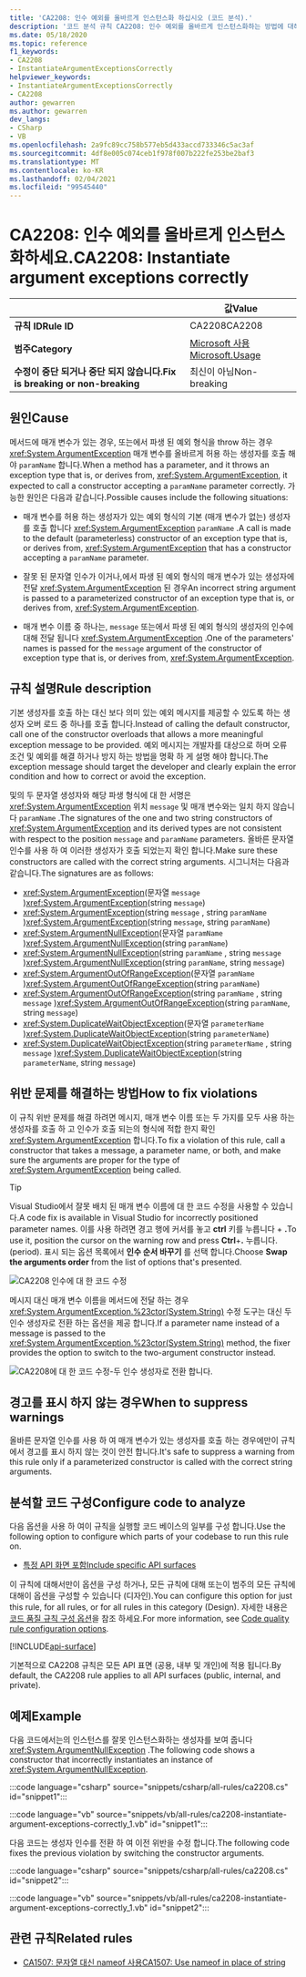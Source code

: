 ```yaml
---
title: 'CA2208: 인수 예외를 올바르게 인스턴스화 하십시오 (코드 분석).'
description: '코드 분석 규칙 CA2208: 인수 예외를 올바르게 인스턴스화하는 방법에 대해 알아봅니다.'
ms.date: 05/18/2020
ms.topic: reference
f1_keywords:
- CA2208
- InstantiateArgumentExceptionsCorrectly
helpviewer_keywords:
- InstantiateArgumentExceptionsCorrectly
- CA2208
author: gewarren
ms.author: gewarren
dev_langs:
- CSharp
- VB
ms.openlocfilehash: 2a9fc89cc758b577eb5d433accd733346c5ac3af
ms.sourcegitcommit: 4df8e005c074ceb1f978f007b222fe253be2baf3
ms.translationtype: MT
ms.contentlocale: ko-KR
ms.lasthandoff: 02/04/2021
ms.locfileid: "99545440"
---
```

# <a name="ca2208-instantiate-argument-exceptions-correctly"></a><span data-ttu-id="ba241-103">CA2208: 인수 예외를 올바르게 인스턴스화하세요.</span><span class="sxs-lookup"><span data-stu-id="ba241-103">CA2208: Instantiate argument exceptions correctly</span></span>

| | <span data-ttu-id="ba241-104">값</span><span class="sxs-lookup"><span data-stu-id="ba241-104">Value</span></span> |
|-|-|
| <span data-ttu-id="ba241-105">**규칙 ID**</span><span class="sxs-lookup"><span data-stu-id="ba241-105">**Rule ID**</span></span> |<span data-ttu-id="ba241-106">CA2208</span><span class="sxs-lookup"><span data-stu-id="ba241-106">CA2208</span></span>|
| <span data-ttu-id="ba241-107">**범주**</span><span class="sxs-lookup"><span data-stu-id="ba241-107">**Category**</span></span> |[<span data-ttu-id="ba241-108">Microsoft 사용</span><span class="sxs-lookup"><span data-stu-id="ba241-108">Microsoft.Usage</span></span>](usage-warnings.md)|
| <span data-ttu-id="ba241-109">**수정이 중단 되거나 중단 되지 않습니다.**</span><span class="sxs-lookup"><span data-stu-id="ba241-109">**Fix is breaking or non-breaking**</span></span> |<span data-ttu-id="ba241-110">최신이 아님</span><span class="sxs-lookup"><span data-stu-id="ba241-110">Non-breaking</span></span>|

## <a name="cause"></a><span data-ttu-id="ba241-111">원인</span><span class="sxs-lookup"><span data-stu-id="ba241-111">Cause</span></span>

<span data-ttu-id="ba241-112">메서드에 매개 변수가 있는 경우, 또는에서 파생 된 예외 형식을 throw 하는 경우 <xref:System.ArgumentException> 매개 변수를 올바르게 허용 하는 생성자를 호출 해야 `paramName` 합니다.</span><span class="sxs-lookup"><span data-stu-id="ba241-112">When a method has a parameter, and it throws an exception type that is, or derives from, <xref:System.ArgumentException>, it expected to call a constructor accepting a `paramName` parameter correctly.</span></span> <span data-ttu-id="ba241-113">가능한 원인은 다음과 같습니다.</span><span class="sxs-lookup"><span data-stu-id="ba241-113">Possible causes include the following situations:</span></span>

- <span data-ttu-id="ba241-114">매개 변수를 허용 하는 생성자가 있는 예외 형식의 기본 (매개 변수가 없는) 생성자를 호출 합니다 <xref:System.ArgumentException> `paramName` .</span><span class="sxs-lookup"><span data-stu-id="ba241-114">A call is made to the default (parameterless) constructor of an exception type that is, or derives from, <xref:System.ArgumentException> that has a constructor accepting a `paramName` parameter.</span></span>

- <span data-ttu-id="ba241-115">잘못 된 문자열 인수가 이거나,에서 파생 된 예외 형식의 매개 변수가 있는 생성자에 전달 <xref:System.ArgumentException> 된 경우</span><span class="sxs-lookup"><span data-stu-id="ba241-115">An incorrect string argument is passed to a parameterized constructor of an exception type that is, or derives from, <xref:System.ArgumentException>.</span></span>

- <span data-ttu-id="ba241-116">매개 변수 이름 중 하나는, `message` 또는에서 파생 된 예외 형식의 생성자의 인수에 대해 전달 됩니다 <xref:System.ArgumentException> .</span><span class="sxs-lookup"><span data-stu-id="ba241-116">One of the parameters' names is passed for the `message` argument of the constructor of exception type that is, or derives from, <xref:System.ArgumentException>.</span></span>

## <a name="rule-description"></a><span data-ttu-id="ba241-117">규칙 설명</span><span class="sxs-lookup"><span data-stu-id="ba241-117">Rule description</span></span>

<span data-ttu-id="ba241-118">기본 생성자를 호출 하는 대신 보다 의미 있는 예외 메시지를 제공할 수 있도록 하는 생성자 오버 로드 중 하나를 호출 합니다.</span><span class="sxs-lookup"><span data-stu-id="ba241-118">Instead of calling the default constructor, call one of the constructor overloads that allows a more meaningful exception message to be provided.</span></span> <span data-ttu-id="ba241-119">예외 메시지는 개발자를 대상으로 하며 오류 조건 및 예외를 해결 하거나 방지 하는 방법을 명확 하 게 설명 해야 합니다.</span><span class="sxs-lookup"><span data-stu-id="ba241-119">The exception message should target the developer and clearly explain the error condition and how to correct or avoid the exception.</span></span>

<span data-ttu-id="ba241-120">및의 두 문자열 생성자와 해당 파생 형식에 대 한 서명은 <xref:System.ArgumentException> 위치 `message` 및 매개 변수와는 일치 하지 않습니다 `paramName` .</span><span class="sxs-lookup"><span data-stu-id="ba241-120">The signatures of the one and two string constructors of <xref:System.ArgumentException> and its derived types are not consistent with respect to the position `message` and `paramName` parameters.</span></span> <span data-ttu-id="ba241-121">올바른 문자열 인수를 사용 하 여 이러한 생성자가 호출 되었는지 확인 합니다.</span><span class="sxs-lookup"><span data-stu-id="ba241-121">Make sure these constructors are called with the correct string arguments.</span></span> <span data-ttu-id="ba241-122">시그니처는 다음과 같습니다.</span><span class="sxs-lookup"><span data-stu-id="ba241-122">The signatures are as follows:</span></span>

- <span data-ttu-id="ba241-123"><xref:System.ArgumentException>(문자열 `message` )</span><span class="sxs-lookup"><span data-stu-id="ba241-123"><xref:System.ArgumentException>(string `message`)</span></span>
- <span data-ttu-id="ba241-124"><xref:System.ArgumentException>(string `message` , string `paramName` )</span><span class="sxs-lookup"><span data-stu-id="ba241-124"><xref:System.ArgumentException>(string `message`, string `paramName`)</span></span>
- <span data-ttu-id="ba241-125"><xref:System.ArgumentNullException>(문자열 `paramName` )</span><span class="sxs-lookup"><span data-stu-id="ba241-125"><xref:System.ArgumentNullException>(string `paramName`)</span></span>
- <span data-ttu-id="ba241-126"><xref:System.ArgumentNullException>(string `paramName` , string `message` )</span><span class="sxs-lookup"><span data-stu-id="ba241-126"><xref:System.ArgumentNullException>(string `paramName`, string `message`)</span></span>
- <span data-ttu-id="ba241-127"><xref:System.ArgumentOutOfRangeException>(문자열 `paramName` )</span><span class="sxs-lookup"><span data-stu-id="ba241-127"><xref:System.ArgumentOutOfRangeException>(string `paramName`)</span></span>
- <span data-ttu-id="ba241-128"><xref:System.ArgumentOutOfRangeException>(string `paramName` , string `message` )</span><span class="sxs-lookup"><span data-stu-id="ba241-128"><xref:System.ArgumentOutOfRangeException>(string `paramName`, string `message`)</span></span>
- <span data-ttu-id="ba241-129"><xref:System.DuplicateWaitObjectException>(문자열 `parameterName` )</span><span class="sxs-lookup"><span data-stu-id="ba241-129"><xref:System.DuplicateWaitObjectException>(string `parameterName`)</span></span>
- <span data-ttu-id="ba241-130"><xref:System.DuplicateWaitObjectException>(string `parameterName` , string `message` )</span><span class="sxs-lookup"><span data-stu-id="ba241-130"><xref:System.DuplicateWaitObjectException>(string `parameterName`, string `message`)</span></span>

## <a name="how-to-fix-violations"></a><span data-ttu-id="ba241-131">위반 문제를 해결하는 방법</span><span class="sxs-lookup"><span data-stu-id="ba241-131">How to fix violations</span></span>

<span data-ttu-id="ba241-132">이 규칙 위반 문제를 해결 하려면 메시지, 매개 변수 이름 또는 두 가지를 모두 사용 하는 생성자를 호출 하 고 인수가 호출 되는의 형식에 적합 한지 확인 <xref:System.ArgumentException> 합니다.</span><span class="sxs-lookup"><span data-stu-id="ba241-132">To fix a violation of this rule, call a constructor that takes a message, a parameter name, or both, and make sure the arguments are proper for the type of <xref:System.ArgumentException> being called.</span></span>

> [!TIP]
> <span data-ttu-id="ba241-133">Visual Studio에서 잘못 배치 된 매개 변수 이름에 대 한 코드 수정을 사용할 수 있습니다.</span><span class="sxs-lookup"><span data-stu-id="ba241-133">A code fix is available in Visual Studio for incorrectly positioned parameter names.</span></span> <span data-ttu-id="ba241-134">이를 사용 하려면 경고 행에 커서를 놓고 **ctrl** 키를 누릅니다 + **.**</span><span class="sxs-lookup"><span data-stu-id="ba241-134">To use it, position the cursor on the warning row and press **Ctrl**+**.**</span></span> <span data-ttu-id="ba241-135">누릅니다.</span><span class="sxs-lookup"><span data-stu-id="ba241-135">(period).</span></span> <span data-ttu-id="ba241-136">표시 되는 옵션 목록에서 **인수 순서 바꾸기** 를 선택 합니다.</span><span class="sxs-lookup"><span data-stu-id="ba241-136">Choose **Swap the arguments order** from the list of options that's presented.</span></span>
>
> ![CA2208 인수에 대 한 코드 수정](media/ca2208-codefix_swap.png)
>
> <span data-ttu-id="ba241-138">메시지 대신 매개 변수 이름을 메서드에 전달 하는 경우 <xref:System.ArgumentException.%23ctor(System.String)> 수정 도구는 대신 두 인수 생성자로 전환 하는 옵션을 제공 합니다.</span><span class="sxs-lookup"><span data-stu-id="ba241-138">If a parameter name instead of a message is passed to the <xref:System.ArgumentException.%23ctor(System.String)> method, the fixer provides the option to switch to the two-argument constructor instead.</span></span>
>
> ![CA2208에 대 한 코드 수정-두 인수 생성자로 전환 합니다.](media/ca2208-codefix_null_msg.png)

## <a name="when-to-suppress-warnings"></a><span data-ttu-id="ba241-140">경고를 표시 하지 않는 경우</span><span class="sxs-lookup"><span data-stu-id="ba241-140">When to suppress warnings</span></span>

<span data-ttu-id="ba241-141">올바른 문자열 인수를 사용 하 여 매개 변수가 있는 생성자를 호출 하는 경우에만이 규칙에서 경고를 표시 하지 않는 것이 안전 합니다.</span><span class="sxs-lookup"><span data-stu-id="ba241-141">It's safe to suppress a warning from this rule only if a parameterized constructor is called with the correct string arguments.</span></span>

## <a name="configure-code-to-analyze"></a><span data-ttu-id="ba241-142">분석할 코드 구성</span><span class="sxs-lookup"><span data-stu-id="ba241-142">Configure code to analyze</span></span>

<span data-ttu-id="ba241-143">다음 옵션을 사용 하 여이 규칙을 실행할 코드 베이스의 일부를 구성 합니다.</span><span class="sxs-lookup"><span data-stu-id="ba241-143">Use the following option to configure which parts of your codebase to run this rule on.</span></span>

- [<span data-ttu-id="ba241-144">특정 API 화면 포함</span><span class="sxs-lookup"><span data-stu-id="ba241-144">Include specific API surfaces</span></span>](#include-specific-api-surfaces)

<span data-ttu-id="ba241-145">이 규칙에 대해서만이 옵션을 구성 하거나, 모든 규칙에 대해 또는이 범주의 모든 규칙에 대해이 옵션을 구성할 수 있습니다 (디자인).</span><span class="sxs-lookup"><span data-stu-id="ba241-145">You can configure this option for just this rule, for all rules, or for all rules in this category (Design).</span></span> <span data-ttu-id="ba241-146">자세한 내용은 [코드 품질 규칙 구성 옵션](../code-quality-rule-options.md)을 참조 하세요.</span><span class="sxs-lookup"><span data-stu-id="ba241-146">For more information, see [Code quality rule configuration options](../code-quality-rule-options.md).</span></span>

[!INCLUDE[api-surface](~/includes/code-analysis/api-surface.md)]

<span data-ttu-id="ba241-147">기본적으로 CA2208 규칙은 모든 API 표면 (공용, 내부 및 개인)에 적용 됩니다.</span><span class="sxs-lookup"><span data-stu-id="ba241-147">By default, the CA2208 rule applies to all API surfaces (public, internal, and private).</span></span>

## <a name="example"></a><span data-ttu-id="ba241-148">예제</span><span class="sxs-lookup"><span data-stu-id="ba241-148">Example</span></span>

<span data-ttu-id="ba241-149">다음 코드에서는의 인스턴스를 잘못 인스턴스화하는 생성자를 보여 줍니다 <xref:System.ArgumentNullException> .</span><span class="sxs-lookup"><span data-stu-id="ba241-149">The following code shows a constructor that incorrectly instantiates an instance of <xref:System.ArgumentNullException>.</span></span>

:::code language="csharp" source="snippets/csharp/all-rules/ca2208.cs" id="snippet1":::

:::code language="vb" source="snippets/vb/all-rules/ca2208-instantiate-argument-exceptions-correctly_1.vb" id="snippet1":::

<span data-ttu-id="ba241-150">다음 코드는 생성자 인수를 전환 하 여 이전 위반을 수정 합니다.</span><span class="sxs-lookup"><span data-stu-id="ba241-150">The following code fixes the previous violation by switching the constructor arguments.</span></span>

:::code language="csharp" source="snippets/csharp/all-rules/ca2208.cs" id="snippet2":::

:::code language="vb" source="snippets/vb/all-rules/ca2208-instantiate-argument-exceptions-correctly_1.vb" id="snippet2":::

## <a name="related-rules"></a><span data-ttu-id="ba241-151">관련 규칙</span><span class="sxs-lookup"><span data-stu-id="ba241-151">Related rules</span></span>

- [<span data-ttu-id="ba241-152">CA1507: 문자열 대신 nameof 사용</span><span class="sxs-lookup"><span data-stu-id="ba241-152">CA1507: Use nameof in place of string</span></span>](ca1507.md)
